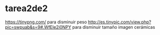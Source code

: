 # tarea2de2
https://tinypng.com/ para disminuir peso
http://es.tinypic.com/view.php?pic=swpuab&s=9#.WfEle2i0NPY  para disminuir tamaño imagen cerámicas
